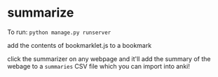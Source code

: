 # summarize

To run:
`python manage.py runserver`

add the contents of bookmarklet.js to a bookmark

click the summarizer on any webpage and it'll add the summary of the webage to a `summaries` CSV file which you can import 
into anki! 
